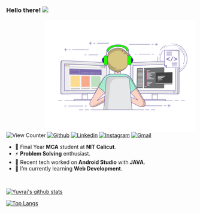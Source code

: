 <h3>Hello there! <img src="https://github.com/souvikguria98/souvikguria98/blob/master/Hi.gif" width="25"></h3>
<img align="right" alt="GIF" src="https://raw.githubusercontent.com/devSouvik/devSouvik/master/gif3.gif" width="400"/>

![View Counter](https://komarev.com/ghpvc/?username=yuvrajbedi)
[![Github](https://img.shields.io/badge/-Github-000?style=flat&logo=Github&logoColor=white)](https://github.com/yuvrajbedi)
[![Linkedin](https://img.shields.io/badge/-LinkedIn-blue?style=flat&logo=Linkedin&logoColor=white)](https://www.linkedin.com/in/yuvrajbedi/)
[![Instagram](https://img.shields.io/badge/-Instagram-c13584?style=flat&labelColor=c13584&logo=instagram&logoColor=white)](https://www.instagram.com/yuvraj_99/)
[![Gmail](https://img.shields.io/badge/-Gmail-c14438?style=flat&logo=Gmail&logoColor=white)](mailto:yuvrajbedi45@gmail.com)

- 🔭 Final Year <strong>MCA</strong> student at <strong>NIT Calicut</strong>.
- ⚡ <strong>Problem Solving</strong> enthusiast.
- 👯 Recent tech worked on<strong> Android Studio</strong> with<strong> JAVA</strong>.
- 🌱 I’m currently learning <strong>Web Development</strong>.
<br>

[![Yuvraj's github stats](https://github-readme-stats.vercel.app/api?username=yuvrajbedi&card_width=500)](https://github.com/yuvrajbedi/github-readme-stats)

[![Top Langs](https://github-readme-stats.vercel.app/api/top-langs/?username=yuvrajbedi&layout=default&card_width=500)](https://github.com/yuvrajbedi/github-readme-stats)
